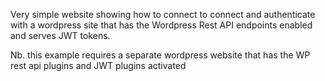 Very simple website showing how to connect to connect and authenticate with a wordpress site
that has the Wordpress Rest API endpoints enabled and serves JWT tokens.

Nb. this example requires a separate wordpress website that has the WP rest
api plugins and JWT plugins activated
